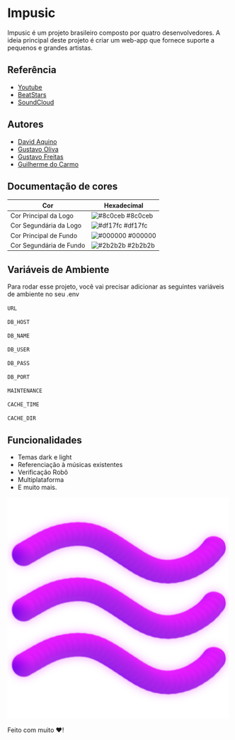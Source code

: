 
# Impusic

Impusic é um projeto brasileiro composto por quatro desenvolvedores. A ideia principal deste projeto é criar um web-app que fornece suporte a pequenos e grandes artistas.
## Referência

 - [Youtube](https://youtube.com)
 - [BeatStars](https://www.beatstars.com)
 - [SoundCloud](https://soundcloud.com)
## Autores

- [David Aquino](https://www.github.com/Dnowdd)
- [Gustavo Oliva]()
- [Gustavo Freitas]()
- [Guilherme do Carmo]()

## Documentação de cores

| Cor               | Hexadecimal                                                |
| ----------------- | ---------------------------------------------------------------- |
| Cor Principal da Logo       | ![#8c0ceb](https://via.placeholder.com/10/8c0ceb?text=+) #8c0ceb |
| Cor Segundária da Logo       | ![#df17fc](https://via.placeholder.com/10/df17fc?text=+) #df17fc |
| Cor Principal de Fundo       | ![#000000](https://via.placeholder.com/10/000000?text=+) #000000 |
| Cor Segundária de Fundo       | ![#2b2b2b](https://via.placeholder.com/10/2b2b2b?text=+) #2b2b2b |


## Variáveis de Ambiente

Para rodar esse projeto, você vai precisar adicionar as seguintes variáveis de ambiente no seu .env

`URL`

`DB_HOST`

`DB_NAME`

`DB_USER`

`DB_PASS`

`DB_PORT`

`MAINTENANCE`

`CACHE_TIME`

`CACHE_DIR`

## Funcionalidades

- Temas dark e light
- Referenciação à músicas existentes
- Verificação Robô
- Multiplataforma
- E muito mais.

![Logo](https://raw.githubusercontent.com/Impusic/Impusic/main/resources/images/logos/logo-impusic-three.png)

Feito com muito ❤️!